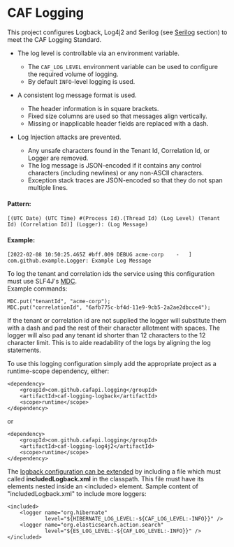 # CAF Logging
This project configures Logback, Log4j2 and Serilog (see [Serilog](caf-logging-serilog/README.md) section) to meet the CAF Logging Standard.

- The log level is controllable via an environment variable.  
    - The `CAF_LOG_LEVEL` environment variable can be used to configure the required volume of logging.  
    - By default `INFO`-level logging is used.

- A consistent log message format is used.  
    - The header information is in square brackets.
    - Fixed size columns are used so that messages align vertically.
    - Missing or inapplicable header fields are replaced with a dash.

- Log Injection attacks are prevented.  
    - Any unsafe characters found in the Tenant Id, Correlation Id, or Logger are removed.
    - The log message is JSON-encoded if it contains any control characters (including newlines) or any non-ASCII characters.
    - Exception stack traces are JSON-encoded so that they do not span multiple lines.

#### Pattern:
    [(UTC Date) (UTC Time) #(Process Id).(Thread Id) (Log Level) (Tenant Id) (Correlation Id)] (Logger): (Log Message)

#### Example:
    [2022-02-08 10:50:25.465Z #bff.009 DEBUG acme-corp    -   ] com.github.example.Logger: Example Log Message

To log the tenant and correlation ids the service using this configuration must use SLF4J's [MDC](https://www.slf4j.org/manual.html#mdc).  
Example commands:

    MDC.put("tenantId", "acme-corp");
    MDC.put("correlationId", "6afb775c-bf4d-11e9-9cb5-2a2ae2dbcce4");

If the tenant or correlation id are not supplied the logger will substitute them with a dash and pad the rest of their character allotment with spaces.  The logger will also pad any tenant id shorter than 12 characters to the 12 character limit.  This is to aide readability of the logs by aligning the log statements.

To use this logging configuration simply add the appropriate project as a runtime-scope dependency, either:

    <dependency>
        <groupId>com.github.cafapi.logging</groupId>
        <artifactId>caf-logging-logback</artifactId>
        <scope>runtime</scope>
    </dependency>

or

    <dependency>
        <groupId>com.github.cafapi.logging</groupId>
        <artifactId>caf-logging-log4j2</artifactId>
        <scope>runtime</scope>
    </dependency>

The [logback configuration can be extended](http://logback.qos.ch/manual/configuration.html#fileInclusion) by including a file which must called **includedLogback.xml** in the classpath. This file must have its elements nested inside an &lt;included&gt; element.
Sample content of "includedLogback.xml" to include more loggers:

```
<included>
    <logger name="org.hibernate"
            level="${HIBERNATE_LOG_LEVEL:-${CAF_LOG_LEVEL:-INFO}}" />
    <logger name="org.elasticsearch.action.search"
            level="${ES_LOG_LEVEL:-${CAF_LOG_LEVEL:-INFO}}" />
</included>
```
